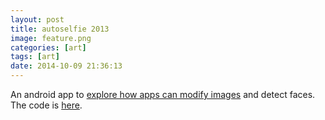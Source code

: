 ```yaml
---
layout: post
title: autoselfie 2013
image: feature.png
categories: [art]
tags: [art]
date: 2014-10-09 21:36:13
---
```


An android app to [explore how apps can modify images][autoselfie] and detect faces. The code is [here][code].

[autoselfie]: http://www.maiatoday.co.za/technical
[code]: https://github.com/maiatoday/autoSelfie
